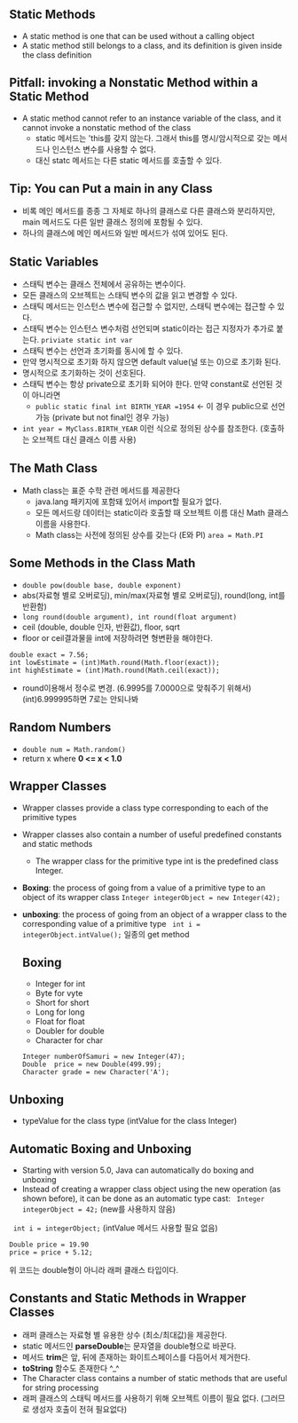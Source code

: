 ## Static Methods
- A static method is one that can be used without a calling object
- A static method still belongs to a class, and its definition is given inside the class definition

## Pitfall: invoking a Nonstatic Method within a Static Method
- A static method cannot refer to an instance variable of the class,
  and it cannot invoke a nonstatic method of the class
  - static 메서드는 'this를 갖지 않는다. 그래서 this를 명시/암시적으로 갖는 메서드나 인스턴스 변수를 사용할 수 없다.
  - 대신 statc 메서드는 다른 static 메서드를 호출할 수 있다.

## Tip: You can Put a main in any Class
- 비록 메인 메서드를 종종 그 자체로 하나의 클래스로 다른 클래스와 분리하지만, main 메서드도 다른 일반 클래스 정의에 포함될 수 있다.
- 하나의 클래스에 메인 메서드와 일반 메서드가 섞여 있어도 된다.

## Static Variables
- 스태틱 변수는 클래스 전체에서 공유하는 변수이다.
- 모든 클래스의 오브젝트는 스태틱 변수의 값을 읽고 변경할 수 있다.
- 스태틱 메서드는 인스턴스 변수에 접근할 수 없지만, 스태틱 변수에는 접근할 수 있다.
- 스태틱 변수는 인스턴스 변수처럼 선언되며 static이라는 접근 지정자가 추가로 붙는다. ```priviate static int var```
- 스태틱 변수는 선언과 초기화를 동시에 할 수 있다.
- 만약 명시적으로 초기화 하지 않으면 default value(널 또는 0)으로 초기화 된다.
- 명시적으로 초기화하는 것이 선호된다.
- 스태틱 변수는 항상 private으로 초기화 되어야 한다. 만약 constant로 선언된 것이 아니라면
  - ```public static final int BIRTH_YEAR =1954``` <- 이 경우 public으로 선언 가능 (private but not final인 경우 가능)
- ```int year = MyClass.BIRTH_YEAR``` 이런 식으로 정의된 상수를 참조한다. (호출하는 오브젝트 대신 클래스 이름 사용)

## The Math Class
- Math class는 표준 수학 관련 메서드를 제공한다
  - java.lang 패키지에 포함돼 있어서 import할 필요가 없다.
  - 모든 메서드랑 데이터는 static이라 호출할 때 오브젝트 이름 대신 Math 클래스 이름을 사용한다.
  - Math class는 사전에 정의된 상수를 갖는다 (E와 PI) ```area = Math.PI```

## Some Methods in the Class Math
- ```double pow(double base, double exponent)```
- abs(자료형 별로 오버로딩), min/max(자료형 별로 오버로딩), round(long, int를 반환함)
- ```long round(double argument), int round(float argument)```
- ceil (double, double 인자, 반환값), floor, sqrt 
- floor or ceil결과물을 int에 저장하려면 형변환을 해야한다.

```
double exact = 7.56;
int lowEstimate = (int)Math.round(Math.floor(exact));
int highEstimate = (int)Math.round(Math.ceil(exact));
```
- round이용해서 정수로 변경. (6.9995를 7.0000으로 맞춰주기 위해서) (int)6.999995하면 7로는 안되나봐

## Random Numbers
- ```double num = Math.random()```
- return x where **0 <= x < 1.0** 

## Wrapper Classes
- Wrapper classes provide a class type corresponding to each of the primitive types
- Wrapper classes also contain a number of useful predefined constants and static methods
  - The wrapper class for the primitive type int is the predefined class Integer.  
  

- **Boxing**: the process of going from a value of a primitive type to an object of its wrapper class
  ```Integer integerObject = new Integer(42);```
- **unboxing**: the process of going from an object of a wrapper class to the corresponding value of a primitive type
  ``` int i = integerObject.intValue();``` 일종의 get method 

  ## Boxing

  - Integer for int
  - Byte for vyte
  - Short for short
  - Long for long
  - Float for float
  - Doubler for double
  - Character for char

  ```
  Integer numberOfSamuri = new Integer(47);
  Double  price = new Double(499.99);
  Character grade = new Character('A');
  ```

## Unboxing
- typeValue for the class type (intValue for the class Integer)

## Automatic Boxing and Unboxing
- Starting with version 5.0, Java can automatically do boxing and unboxing
- Instead of creating a wrapper class object using the new operation (as shown before),
  it can be done as an automatic type cast:
``` Integer integerObject = 42;``` (new를 사용하지 않음)
  
``` int i = integerObject;``` (intValue 메서드 사용할 필요 없음)

```
Double price = 19.90
price = price + 5.12;
```
위 코드는 double형이 아니라 래퍼 클래스 타입이다.

## Constants and Static Methods in Wrapper Classes
- 래퍼 클래스는 자료형 별 유용한 상수 (최소/최대값)을 제공한다.
- static 메서드인 **parseDouble**는 문자열을 double형으로 바꾼다.
- 메서드 **trim**은 앞, 뒤에 존재하는 화이트스페이스를 다듬어서 제거한다.
- **toString** 함수도 존재한다 ^_^
- The Character class contains a number of static methods that are useful for string processing
- 래퍼 클래스의 스태틱 메서드를 사용하기 위해 오브젝트 이름이 필요 없다. (그러므로 생성자 호출이 전혀 필요없다)
